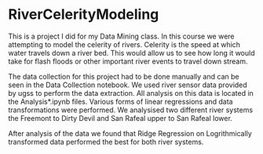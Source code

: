 # RiverCelerityModeling
This is a project I did for my Data Mining class. In this course we were attempting to model the celerity of rivers. Celerity is the speed at which water travels down a river bed. This would allow us to see how long it would take for flash floods or other important river events to travel down stream.

The data collection for this project had to be done manually and can be seen in the Data Collection notebook. We used river sensor data provided by ugss to perform the data extraction. All analysis on this data is located in the Analysis*.ipynb files. Various forms of linear regressions and data transformations were performed. We analysised two different river systems the Freemont to Dirty Devil and San Rafeal upper to San Rafeal lower.

After analysis of the data we found that Ridge Regression on Logrithmically transformed data performed the best for both river systems.
